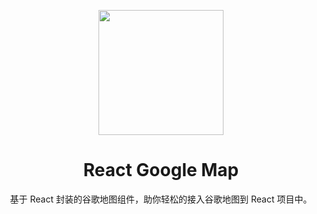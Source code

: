 <p align="center">
  <a href="https://ant.design">
    <img width="200" src="https://cdn.jsdelivr.net/gh/wangxingkang/pictures@latest/imgs/20211206173311.svg">
  </a>
</p>

<h1 align="center">React Google Map</h1>

<div align="center">
基于 React 封装的谷歌地图组件，助你轻松的接入谷歌地图到 React 项目中。
</div>
